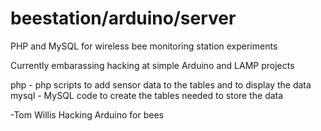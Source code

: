 # beestation/arduino/server

PHP and MySQL for wireless bee monitoring station experiments

Currently embarassing hacking at simple Arduino and LAMP projects

php - php scripts to add sensor data to the tables and to display the data
mysql - MySQL code to create the tables needed to store the data

-Tom Willis
Hacking Arduino for bees
